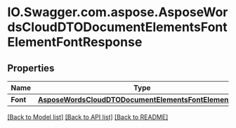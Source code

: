 # IO.Swagger.com.aspose.AsposeWordsCloudDTODocumentElementsFontElementFontResponse
## Properties

Name | Type | Description | Notes
------------ | ------------- | ------------- | -------------
**Font** | [**AsposeWordsCloudDTODocumentElementsFontElementFont**](AsposeWordsCloudDTODocumentElementsFontElementFont.md) | Font | [optional] 

[[Back to Model list]](../README.md#documentation-for-models) [[Back to API list]](../README.md#documentation-for-api-endpoints) [[Back to README]](../README.md)

